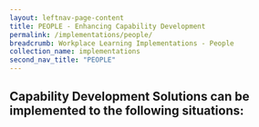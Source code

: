```yaml
---
layout: leftnav-page-content
title: PEOPLE - Enhancing Capability Development
permalink: /implementations/people/
breadcrumb: Workplace Learning Implementations - People
collection_name: implementations
second_nav_title: "PEOPLE"
---
```



## **Capability Development Solutions can be implemented to the following situations:**
